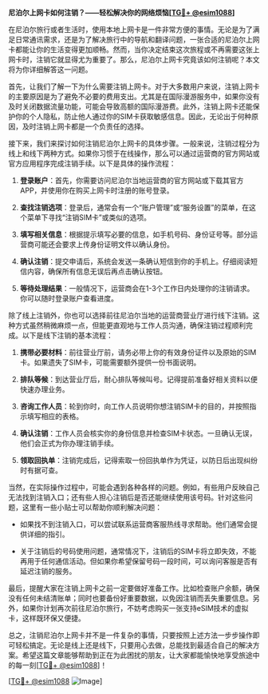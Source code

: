 **尼泊尔上网卡如何注销？——轻松解决你的网络烦恼[[TG💪+ @esim1088](https://t.me/s/esim1088)]**

在尼泊尔旅行或者生活时，使用本地上网卡是一件非常方便的事情。无论是为了满足日常通讯需求，还是为了解决旅行中的导航和翻译问题，一张合适的尼泊尔上网卡都能让你的生活变得更加顺畅。然而，当你决定结束这次旅程或不再需要这张上网卡时，注销它就显得尤为重要了。那么，尼泊尔上网卡究竟该如何注销呢？本文将为你详细解答这一问题。

首先，让我们了解一下为什么需要注销上网卡。对于大多数用户来说，注销上网卡的主要原因是为了避免不必要的费用支出。尤其是在国际漫游服务中，如果你没有及时关闭数据流量功能，可能会导致高额的国际漫游费。此外，注销上网卡还能保护你的个人隐私，防止他人通过你的SIM卡获取敏感信息。因此，无论出于何种原因，及时注销上网卡都是一个负责任的选择。

接下来，我们来探讨如何注销尼泊尔上网卡的具体步骤。一般来说，注销过程分为线上和线下两种方式。如果你习惯于在线操作，那么可以通过运营商的官方网站或官方应用程序完成注销手续。以下是具体的操作流程：

1. **登录账户**：首先，你需要访问尼泊尔当地运营商的官方网站或下载其官方APP，并使用你在购买上网卡时注册的账号登录。
   
2. **查找注销选项**：登录后，通常会有一个“账户管理”或“服务设置”的菜单，在这个菜单下寻找“注销SIM卡”或类似的选项。

3. **填写相关信息**：根据提示填写必要的信息，如手机号码、身份证号等。部分运营商可能还会要求上传身份证明文件以确认身份。

4. **确认注销**：提交申请后，系统会发送一条确认短信到你的手机上。仔细阅读短信内容，确保所有信息无误后再点击确认按钮。

5. **等待处理结果**：一般情况下，运营商会在1-3个工作日内处理你的注销请求。你可以随时登录账户查看进度。

除了线上注销外，你也可以选择前往尼泊尔当地的运营商营业厅进行线下注销。这种方式虽然稍微麻烦一点，但能更直观地与工作人员沟通，确保注销过程顺利完成。以下是线下注销的基本流程：

1. **携带必要材料**：前往营业厅前，请务必带上你的有效身份证件以及原始的SIM卡。如果遗失了SIM卡，可能需要额外提供一份书面说明。

2. **排队等候**：到达营业厅后，耐心排队等候叫号。记得提前准备好相关资料以便快速办理业务。

3. **咨询工作人员**：轮到你时，向工作人员说明你想注销SIM卡的目的，并按照指示填写相应的表格。

4. **确认注销**：工作人员会核实你的身份信息并检查SIM卡状态。一旦确认无误，他们会正式为你办理注销手续。

5. **领取回执单**：注销完成后，记得索取一份回执单作为凭证，以防日后出现纠纷时有据可查。

当然，在实际操作过程中，可能会遇到各种各样的问题。例如，有些用户反映自己无法找到注销入口；还有些人担心注销后是否还能继续使用该号码。针对这些问题，这里有一些小贴士可以帮助你顺利解决问题：

- 如果找不到注销入口，可以尝试联系运营商客服热线寻求帮助。他们通常会提供详细的指引。
  
- 关于注销后的号码使用问题，通常情况下，注销后的SIM卡将立即失效，不能再用于任何通信活动。但如果你希望保留号码一段时间，可以询问客服是否有延迟注销的服务。

最后，提醒大家在注销上网卡之前一定要做好准备工作。比如检查账户余额，确保没有任何未结清账单；同时也要备份好重要数据，以免因注销而丢失重要信息。另外，如果你计划再次前往尼泊尔旅行，不妨考虑购买一张支持eSIM技术的虚拟卡，这样既环保又便捷。

总之，注销尼泊尔上网卡并不是一件复杂的事情，只要按照上述方法一步步操作即可轻松搞定。无论是线上还是线下，只要用心去做，总能找到最适合自己的解决方案。希望这篇文章能够帮助到正在为此困扰的朋友，让大家都能愉快地享受旅途中的每一刻[[TG💪+ @esim1088](https://t.me/s/esim1088)]！

[[TG💪+ @esim1088](https://t.me/s/esim1088) ![Image](https://i.postimg.cc/4NQfJmqS/Snipaste-2025-05-13-00-14-12.png)]